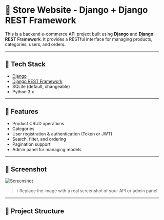 # 🛒 Store Website - Django + Django REST Framework

This is a backend e-commerce API project built using **Django** and **Django REST Framework**. It provides a RESTful interface for managing products, categories, users, and orders.

---

## 🔧 Tech Stack

- [Django](https://www.djangoproject.com/)
- [Django REST Framework](https://www.django-rest-framework.org/)
- SQLite (default, changeable)
- Python 3.x

---

## 🚀 Features

- Product CRUD operations
- Categories
- User registration & authentication (Token or JWT)
- Search, filter, and ordering
- Pagination support
- Admin panel for managing models

---

## 📸 Screenshot

![Screenshot](images/screenshot.png)

> ℹ️ Replace the image with a real screenshot of your API or admin panel.

---

## 📁 Project Structure

